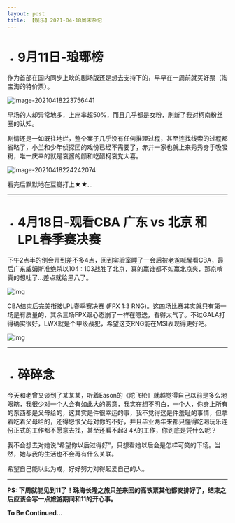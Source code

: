 ```yaml
---
layout: post
title: 【娱乐】2021-04-18周末杂记
---
```


- # 9月11日-琅琊榜

作为首部在国内同步上映的剧场版还是想去支持下的，早早在一周前就买好票（淘宝淘的特价票）。

![image-20210418223756441](https://gitee.com/house_lee/PicGo/raw/master/image-20210418223756441.png)

早场的人却异常地多，上座率超50%，而且几乎都是女粉，刷新了我对柯南粉丝圈的认知。

剧情还是一如既往地烂，整个案子几乎没有任何推理过程，甚至连找线索的过程都省略了，小兰和少年侦探团的戏份已经不需要了，赤井一家也就上来秀秀身手吸吸粉，唯一庆幸的就是哀酱的颜和吃醋柯哀党大喜。

![image-20210418224242074](https://gitee.com/house_lee/PicGo/raw/master/image-20210418224242074.png)

看完后默默地在豆瓣打上★★...



------



- # 4月18日-观看CBA 广东 vs 北京 和 LPL春季赛决赛

下午2点半的例会开到差不多4点，回到实验室睡了一会后被老爸喊醒看CBA，最后广东威姆斯准绝杀以104 : 103战胜了北京，真的赢谁都不如赢北京爽，那京哨真的想吐了...差点就给黑八了。

![img](https://wx1.sinaimg.cn/mw690/a9639d97ly1gpo1xi49yoj20sg0iz421.jpg)



CBA结束后完美衔接LPL春季赛决赛 (FPX 1:3 RNG)。这四场比赛其实就只有第一场是有质量的，其余三场FPX跟心态崩了一样在嗯送，看得太气了。不过GALA打得确实很好，LWX就是个甲级战犯，希望这支RNG能在MSI表现得更好吧。

![img](https://wx4.sinaimg.cn/mw690/006097Pbgy1gpo6r7n77hj30u01hchdt.jpg)



------



- # 碎碎念

今天和老曾又谈到了某某某，听着Eason的《陀飞轮》就越觉得自己以前是多么地眼瞎，我很少对一个人会有如此大的恶意，我实在想不明白，一个人，你身上所有的东西都是父母给的，这其实是件很幸运的事，我不觉得这是件羞耻的事情，但拿着吃着父母给的，还得怨恨父母对你的不好，并且毕业两年来都只懂得吃喝玩乐连份正式的工作都不愿意去找，甚至还看不起3 4K的工作，你到底是凭什么呢？

我不会想去对她说“希望你以后过得好”，只想看她以后会是怎样可笑的下场。当然，她与我的生活也不会再有什么关联。

希望自己能以此为戒，好好努力对得起爱自己的人。

------

**PS: 下周就能见到11了！珠海长隆之旅只差来回的高铁票其他都安排好了，结束之后应该会写一点旅游期间和11的开心事。**

**To Be Continued...**
